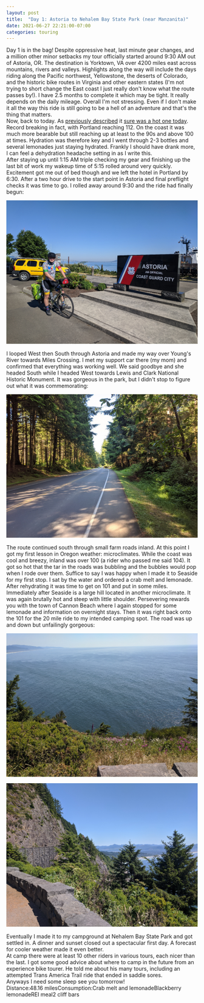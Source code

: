 ```yaml
---
layout: post
title:  "Day 1: Astoria to Nehalem Bay State Park (near Manzanita)"
date: 2021-06-27 22:21:00-07:00
categories: touring
---
```

Day 1 is in the bag! Despite oppressive heat, last minute gear changes, and a million other minor setbacks my tour officially started around 9:30 AM out of Astoria, OR. The destination is Yorktown, VA over 4200 miles east across mountains, rivers and valleys. Highlights along the way will include the days riding along the Pacific northwest, Yellowstone, the deserts of Colorado, and the historic bike routes in Virginia and other eastern states (I'm not trying to short change the East coast I just really don't know what the route passes by!). I have 2.5 months to complete it which may be tight. It really depends on the daily mileage. Overall I'm not stressing. Even if I don't make it all the way this ride is still going to be a hell of an adventure and that's the thing that matters.  
Now, back to today. As [previously described](http://www.blaise.bike/2021/06/the-heat.html) it [sure was a hot one today](https://youtu.be/cW6JqGyqMbQ). Record breaking in fact, with Portland reaching 112. On the coast it was much more bearable but still reaching up at least to the 90s and above 100 at times. Hydration was therefore key and I went through 2-3 bottles and several lemonades just staying hydrated. Frankly I should have drank more, I can feel a dehydration headache setting in as I write this.  
After staying up until 1:15 AM triple checking my gear and finishing up the last bit of work my wakeup time of 5:15 rolled around very quickly. Excitement got me out of bed though and we left the hotel in Portland by 6:30. After a two hour drive to the start point in Astoria and final preflight checks it was time to go. I rolled away around 9:30 and the ride had finally begun:  

[![](/assets/1624857696143734-0.png)](/assets/1624857696143734-0.png)
  
I looped West then South through Astoria and made my way over Young's River towards Miles Crossing. I met my support car there (my mom) and confirmed that everything was working well. We said goodbye and she headed South while I headed West towards Lewis and Clark National Historic Monument. It was gorgeous in the park, but I didn't stop to figure out what it was commemorating:  

[![](/assets/1624857687036199-1.png)](/assets/1624857687036199-1.png)
  
The route continued south through small farm roads inland. At this point I got my first lesson in Oregon weather: microclimates. While the coast was cool and breezy, inland was over 100 (a rider who passed me said 104). It got so hot that the tar in the roads was bubbling and the bubbles would pop when I rode over them. Suffice to say I was happy when I made it to Seaside for my first stop. I sat by the water and ordered a crab melt and lemonade. After rehydrating it was time to get on 101 and put in some miles. Immediately after Seaside is a large hill located in another microclimate. It was again brutally hot and steep with little shoulder. Persevering rewards you with the town of Cannon Beach where I again stopped for some lemonade and information on overnight stays. Then it was right back onto the 101 for the 20 mile ride to my intended camping spot. The road was up and down but unfailingly gorgeous:  

[![](/assets/1624857678501134-2.png)](/assets/1624857678501134-2.png)

[![](/assets/1624857670778708-3.png)](/assets/1624857670778708-3.png)
  
Eventually I made it to my campground at Nehalem Bay State Park and got settled in. A dinner and sunset closed out a spectacular first day. A forecast for cooler weather made it even better.   
At camp there were at least 10 other riders in various tours, each nicer than the last. I got some good advice about where to camp in the future from an experience bike tourer. He told me about his many tours, including an attempted Trans America Trail ride that ended in saddle sores.   
Anyways I need some sleep see you tomorrow!  
Distance:48.16 milesConsumption:Crab melt and lemonadeBlackberry lemonadeREI meal2 cliff bars
